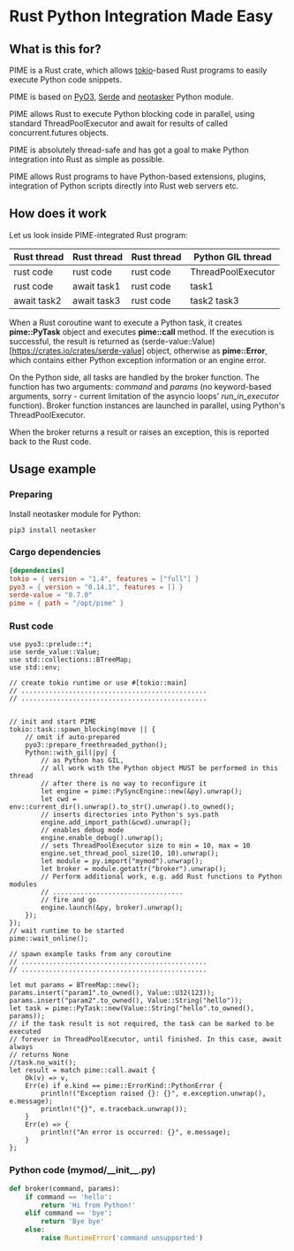 # Rust Python Integration Made Easy

## What is this for?

PIME is a Rust crate, which allows [tokio](https://tokio.rs)-based Rust
programs to easily execute Python code snippets.

PIME is based on [PyO3](https://pyo3.rs/), [Serde](https://serde.rs) and
[neotasker](https://pypi.org/project/neotasker/) Python module.

PIME allows Rust to execute Python blocking code in parallel, using standard
ThreadPoolExecutor and await for results of called concurrent.futures objects.

PIME is absolutely thread-safe and has got a goal to make Python integration
into Rust as simple as possible.

PIME allows Rust programs to have Python-based extensions, plugins, integration
of Python scripts directly into Rust web servers etc.

## How does it work

Let us look inside PIME-integrated Rust program:

|Rust thread | Rust thread | Rust thread | Python GIL thread  |
|------------|-------------|-------------|--------------------|
|rust code   | rust code   | rust code   | ThreadPoolExecutor |
|rust code   | await task1 | rust code   | task1              |
|await task2 | await task3 | rust code   | task2 task3        |

When a Rust coroutine want to execute a Python task, it creates
**pime::PyTask** object and executes **pime::call** method. If the execution is
successful, the result is returned as
(serde-value::Value)[https://crates.io/crates/serde-value] object, otherwise as
**pime::Error**, which contains either Python exception information or an
engine error.

On the Python side, all tasks are handled by the broker function. The function
has two arguments: *command* and *params* (no keyword-based arguments, sorry -
current limitation of the asyncio loops' *run\_in\_executor* function). Broker
function instances are launched in parallel, using Python's ThreadPoolExecutor.

When the broker returns a result or raises an exception, this is reported back
to the Rust code.

## Usage example

### Preparing

Install neotasker module for Python:

```shell
pip3 install neotasker
```

### Cargo dependencies

```toml
[dependencies]
tokio = { version = "1.4", features = ["full"] }
pyo3 = { version = "0.14.1", features = [] }
serde-value = "0.7.0"
pime = { path = "/opt/pime" }
```

### Rust code

```rust,ignore
use pyo3::prelude::*;
use serde_value::Value;
use std::collections::BTreeMap;
use std::env;

// create tokio runtime or use #[tokio::main]
// ...............................................
// ...............................................


// init and start PIME
tokio::task::spawn_blocking(move || {
    // omit if auto-prepared
    pyo3::prepare_freethreaded_python();
    Python::with_gil(|py| {
        // as Python has GIL,
        // all work with the Python object MUST be performed in this thread
        // after there is no way to reconfigure it
        let engine = pime::PySyncEngine::new(&py).unwrap();
        let cwd = env::current_dir().unwrap().to_str().unwrap().to_owned();
        // inserts directories into Python's sys.path
        engine.add_import_path(&cwd).unwrap();
        // enables debug mode
        engine.enable_debug().unwrap();
        // sets ThreadPoolExecutor size to min = 10, max = 10
        engine.set_thread_pool_size(10, 10).unwrap();
        let module = py.import("mymod").unwrap();
        let broker = module.getattr("broker").unwrap();
        // Perform additional work, e.g. add Rust functions to Python modules
        // .................................
        // fire and go
        engine.launch(&py, broker).unwrap();
    });
});
// wait runtime to be started
pime::wait_online();

// spawn example tasks from any coroutine
// ...............................................
// ...............................................

let mut params = BTreeMap::new();
params.insert("param1".to_owned(), Value::U32(123));
params.insert("param2".to_owned(), Value::String("hello"));
let task = pime::PyTask::new(Value::String("hello".to_owned(), params));
// if the task result is not required, the task can be marked to be executed
// forever in ThreadPoolExecutor, until finished. In this case, await always
// returns None
//task.no_wait();
let result = match pime::call.await {
    Ok(v) => v,
    Err(e) if e.kind == pime::ErrorKind::PythonError {
        println!("Exception raised {}: {}", e.exception.unwrap(), e.message);
        println!("{}", e.traceback.unwrap());
    }
    Err(e) => {
        println!("An error is occurred: {}", e.message);
    }
};
```

### Python code (mymod/\_\_init\_\_.py)

```python
def broker(command, params):
    if command == 'hello':
        return 'Hi from Python!'
    elif command == 'bye':
        return 'Bye bye'
    else:
        raise RuntimeError('command unsupported')
```
